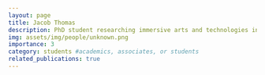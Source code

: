 ```yaml
---
layout: page
title: Jacob Thomas
description: PhD student researching immersive arts and technologies in Bristol Interaction Group
img: assets/img/people/unknown.png
importance: 3
category: students #academics, associates, or students
related_publications: true
---
```

